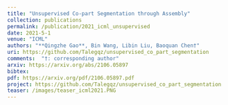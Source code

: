 ```yaml
---
title: "Unsupervised Co-part Segmentation through Assembly"
collection: publications
permalink: /publication/2021_icml_unsupervised
date: 2021-5-1
venue: "ICML"
authors: "**Qingzhe Gao**, Bin Wang, Libin Liu, Baoquan Chen†"
uri: https://github.com/Talegqz/unsupervised_co_part_segmentation
comments:  "†: corresponding author"
arxiv: https://arxiv.org/abs/2106.05897
bibtex: 
pdf: https://arxiv.org/pdf/2106.05897.pdf
project: https://github.com/Talegqz/unsupervised_co_part_segmentation
teaser: /images/teaser_icml2021.PNG
---
```

<!-- coming soon! -->
